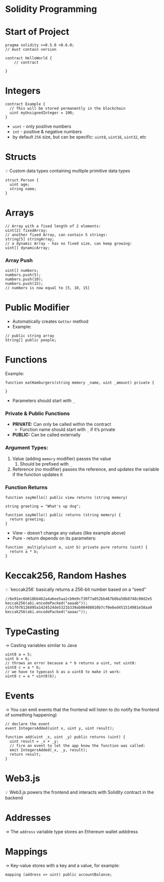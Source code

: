 # Solidity Programming

# Start of Project

```solidity
pragma solidity >=0.5.0 <0.6.0;
// must contain version

contract HelloWorld {
	// contract 

}
```

# Integers

```solidity
contract Example {
  // This will be stored permanently in the blockchain
  uint myUnsignedInteger = 100;
}
```

- `uint` - only positive numbers
- `int` - positive & negative numbers
- by default `256` size, but can be specific: `uint8`, `uint16`, `uint32`, etc

# Structs

<aside>
💡 Custom data types containing multiple primitive data types

</aside>

```solidity
struct Person {
  uint age;
  string name;
}
```

# Arrays

```solidity
// Array with a fixed length of 2 elements:
uint[2] fixedArray;
// another fixed Array, can contain 5 strings:
string[5] stringArray;
// a dynamic Array - has no fixed size, can keep growing:
uint[] dynamicArray;
```

### Array Push

```solidity
uint[] numbers;
numbers.push(5);
numbers.push(10);
numbers.push(15);
// numbers is now equal to [5, 10, 15]
```

# Public Modifier

- Automatically creates `Getter` method
- Example:

```solidity
// public string array
String[] public people;
```

# Functions

Example:

```solidity
function eatHamburgers(string memory _name, uint _amount) private {

}
```

- Parameters should start with `_`

### Private & Public Functions

- **PRIVATE:** Can only be called within the contract
    - Function name should start with `_` if it’s private
- **PUBLIC:** Can be called externally

### Argument Types:

1. Value (adding `memory` modifier) passes the value
    1. Should be prefixed with `_`
2. Reference (no modifier) passes the reference, and updates the variable if the function updates it

### Function Returns

`function sayHello() public view returns (string memory)`

```solidity
string greeting = "What's up dog";

function sayHello() public returns (string memory) {
  return greeting;
}
```

- View - doesn’t change any values (like example above)
- Pure - return depends on its parameters:

```solidity
function _multiply(uint a, uint b) private pure returns (uint) {
  return a * b;
}
```

# Keccak256, Random Hashes

<aside>
💡 `keccak256` basically returns a 256-bit number based on a “seed”

</aside>

```solidity
//6e91ec6b618bb462a4a6ee5aa2cb0e9cf30f7a052bb467b0ba58b8748c00d2e5
keccak256(abi.encodePacked("aaaab"));
//b1f078126895a1424524de5321b339ab00408010b7cf0e6ed451514981e58aa9
keccak256(abi.encodePacked("aaaac"));
```

# TypeCasting

→ Casting variables similar to Java

```solidity
uint8 a = 5;
uint b = 6;
// throws an error because a * b returns a uint, not uint8:
uint8 c = a * b;
// we have to typecast b as a uint8 to make it work:
uint8 c = a * uint8(b);
```

# Events

→ You can emit events that the frontend will listen to (to notify the frontend of something happening)

```solidity
// declare the event
event IntegersAdded(uint x, uint y, uint result);

function add(uint _x, uint _y) public returns (uint) {
  uint result = _x + _y;
  // fire an event to let the app know the function was called:
  emit IntegersAdded(_x, _y, result);
  return result;
}
```

# Web3.js

<aside>
💡 Web3.js powers the frontend and interacts with Solidity contract in the backend

</aside>

# Addresses

→ The `address` variable type stores an Ethereum wallet adddress

# Mappings

→ Key-value stores with a key and a value, for example:

```solidity
mapping (address => uint) public accountBalance;
```
